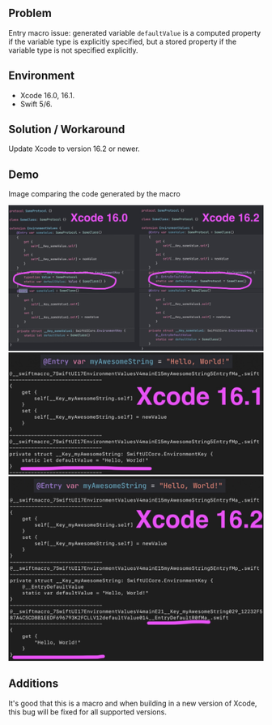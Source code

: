 ## Problem


Entry macro issue: generated variable `defaultValue` is a computed property if the variable type is explicitly specified, but a stored property if the variable type is not specified explicitly.


## Environment


- Xcode 16.0, 16.1.
- Swift 5/6.


## Solution / Workaround


Update Xcode to version 16.2 or newer.


## Demo


Image comparing the code generated by the macro


![entry](https://raw.githubusercontent.com/VAndrJ/awesome-apple-bugs/master/Bugs/EntryMacroComputedProperty/Resources/entry.jpg)
![entry](https://raw.githubusercontent.com/VAndrJ/awesome-apple-bugs/master/Bugs/EntryMacroComputedProperty/Resources/entry_expansion_1610.jpg)
![entry](https://raw.githubusercontent.com/VAndrJ/awesome-apple-bugs/master/Bugs/EntryMacroComputedProperty/Resources/entry_expansion_1620.jpg)


## Additions


It's good that this is a macro and when building in a new version of Xcode, this bug will be fixed for all supported versions.

